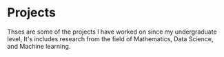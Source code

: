 # Projects
Thses are some of the projects I have worked on since my undergraduate level, It's includes research from the field of Mathematics, Data Science, and Machine learning.
